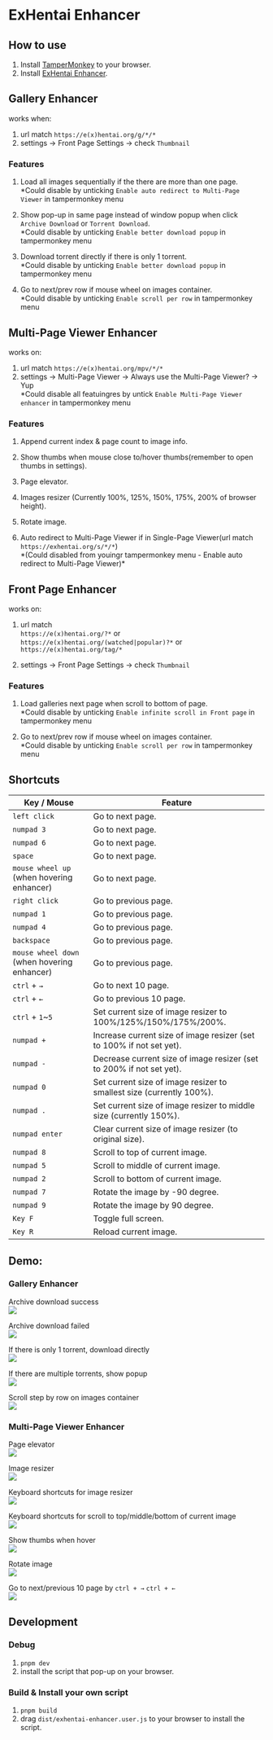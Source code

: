 # ExHentai Enhancer

## How to use
1. Install [TamperMonkey](https://chrome.google.com/webstore/detail/tampermonkey/dhdgffkkebhmkfjojejmpbldmpobfkfo) to your browser.
2. Install [ExHentai Enhancer](https://github.com/sk2589822/Exhentai-Enhancer/raw/master/dist/exhentai-enhancer.user.js).

## Gallery Enhancer
works when:
1. url match `https://e(x)hentai.org/g/*/*`
2. settings -> Front Page Settings -> check `Thumbnail`

### Features

1. Load all images sequentially if the there are more than one page.  
   \*Could disable by unticking `Enable auto redirect to Multi-Page Viewer` in tampermonkey menu

2. Show pop-up in same page instead of window popup when click `Archive Download` or `Torrent Download`.  
   \*Could disable by unticking `Enable better download popup` in tampermonkey menu

3. Download torrent directly if there is only 1 torrent.  
   \*Could disable by unticking `Enable better download popup` in tampermonkey menu

4. Go to next/prev row if mouse wheel on images container.  
   \*Could disable by unticking `Enable scroll per row` in tampermonkey menu

## Multi-Page Viewer Enhancer
works on: 
1. url match `https://e(x)hentai.org/mpv/*/*`
2. settings -> Multi-Page Viewer -> Always use the Multi-Page Viewer? -> Yup  
   \*Could disable all featuingres by untick `Enable Multi-Page Viewer enhancer` in tampermonkey menu

### Features

1. Append current index & page count to image info.

2. Show thumbs when mouse close to/hover thumbs(remember to open thumbs in settings).

3. Page elevator.

4. Images resizer (Currently 100%, 125%, 150%, 175%, 200% of browser height).

5. Rotate image.

6. Auto redirect to Multi-Page Viewer if in Single-Page Viewer(url match `https://exhentai.org/s/*/*`)  
   \*(Could disabled from youingr tampermonkey menu - Enable auto redirect to Multi-Page Viewer)*
   

## Front Page Enhancer
works on: 
1. url match   
   `https://e(x)hentai.org/?*` or  
   `https://e(x)hentai.org/(watched|popular)?*` or  
   `https://e(x)hentai.org/tag/*`

2. settings -> Front Page Settings -> check `Thumbnail`

### Features

1. Load galleries next page when scroll to bottom of page.  
   \*Could disable by unticking `Enable infinite scroll in Front page` in tampermonkey menu

2. Go to next/prev row if mouse wheel on images container.   
   \*Could disable by unticking `Enable scroll per row` in tampermonkey menu
## Shortcuts

| Key / Mouse | Feature |
| --- | --- |
| `left click` | Go to next page. |
| `numpad 3`  | Go to next page. |
| `numpad 6`  | Go to next page. | 
| `space` | Go to next page. |
| `mouse wheel up` (when hovering enhancer) | Go to next page. |
| `right click` | Go to previous page. |
| `numpad 1` | Go to previous page. |
| `numpad 4`  | Go to previous page. |
| `backspace` | Go to previous page. |
| `mouse wheel down` (when hovering enhancer) | Go to previous page. |
| `ctrl` + `→` | Go to next 10 page. |
| `ctrl` + `←` | Go to previous 10 page. |
| `ctrl` + `1`~`5` | Set current size of image resizer to 100%/125%/150%/175%/200%. |
| `numpad +` | Increase current size of image resizer (set to 100% if not set yet). |
| `numpad -` | Decrease current size of image resizer (set to 200% if not set yet). |
| `numpad 0` | Set current size of image resizer to smallest size (currently 100%). |
| `numpad .` | Set current size of image resizer to middle size (currently 150%). |
| `numpad enter` | Clear current size of image resizer (to original size). |
| `numpad 8` | Scroll to top of current image. |
| `numpad 5` | Scroll to middle of current image. |
| `numpad 2` | Scroll to bottom of current image. |
| `numpad 7` | Rotate the image by -90 degree. |
| `numpad 9` | Rotate the image by 90 degree. |
| `Key F` | Toggle full screen. |
| `Key R` | Reload current image. |

## Demo:
  ### Gallery Enhancer

  Archive download success  
  ![](https://imgur.com/a8hzlNN.gif)

  Archive download failed  
  ![](https://imgur.com/hBmh7A7.gif)

  If there is only 1 torrent, download directly  
  ![](https://imgur.com/kdu3MyP.gif)

  If there are multiple torrents, show popup  
  ![](https://imgur.com/bXd1YJH.gif)

  Scroll step by row on images container  
  ![](https://imgur.com/WdDGu8J.gif)


  ### Multi-Page Viewer Enhancer

  Page elevator  
  ![](https://imgur.com/pmwTRuJ.gif)

  Image resizer  
  ![](https://imgur.com/Jv2hMgJ.gif)

  Keyboard shortcuts for image resizer  
  ![](https://imgur.com/8IRzMkH.gif)

  Keyboard shortcuts for scroll to top/middle/bottom of current image  
  ![](https://imgur.com/552vKHC.gif)

  Show thumbs when hover  
  ![](https://imgur.com/RoVA7iX.gif)

  Rotate image  
  ![](https://imgur.com/LtZJwH4.gif)
  
  Go to next/previous 10 page by `ctrl + →` `ctrl + ←`  
  ![](https://imgur.com/5viyiJ8.gif)

## Development

### Debug
1. `pnpm dev`
2. install the script that pop-up on your browser.

### Build & Install your own script
1. `pnpm build`
2. drag `dist/exhentai-enhancer.user.js` to your browser to install the script.
